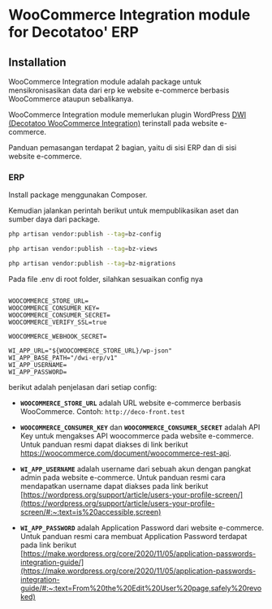 # WooCommerce Integration module for Decotatoo' ERP

## Installation

WooCommerce Integration module adalah package untuk mensikronisasikan data dari erp ke website e-commerce berbasis WooCommerce ataupun sebalikanya.

WooCommerce Integration module memerlukan plugin WordPress [DWI (Decotatoo WooCommerce Integration)](https://github.com/decotatoo/wp-plugin-dwi) terinstall pada website e-commerce.

Panduan pemasangan terdapat 2 bagian, yaitu di sisi ERP dan di sisi website e-commerce.

### ERP

Install package menggunakan Composer.

Kemudian jalankan perintah berikut untuk mempublikasikan aset dan sumber daya dari package.

```bash
php artisan vendor:publish --tag=bz-config
```
```bash
php artisan vendor:publish --tag=bz-views
```
```bash
php artisan vendor:publish --tag=bz-migrations
```

Pada file .env di root folder, silahkan sesuaikan config nya

```env

WOOCOMMERCE_STORE_URL=
WOOCOMMERCE_CONSUMER_KEY=
WOOCOMMERCE_CONSUMER_SECRET=
WOOCOMMERCE_VERIFY_SSL=true

WOOCOMMERCE_WEBHOOK_SECRET=

WI_APP_URL="${WOOCOMMERCE_STORE_URL}/wp-json"
WI_APP_BASE_PATH="/dwi-erp/v1"
WI_APP_USERNAME=
WI_APP_PASSWORD=
```

berikut adalah penjelasan dari setiap config:
- **`WOOCOMMERCE_STORE_URL`** adalah URL website e-commerce berbasis WooCommerce. Contoh: `http://deco-front.test`

- **`WOOCOMMERCE_CONSUMER_KEY`** dan **`WOOCOMMERCE_CONSUMER_SECRET`** adalah API Key  untuk mengakses API woocommerce pada website e-commerce. Untuk panduan resmi dapat diakses di link berikut https://woocommerce.com/document/woocommerce-rest-api.

- **`WI_APP_USERNAME`** adalah username dari sebuah akun dengan pangkat admin pada website e-commerce. Untuk panduan resmi cara mendapatkan username dapat diakses pada link berikut [https://wordpress.org/support/article/users-your-profile-screen/](https://wordpress.org/support/article/users-your-profile-screen/#:~:text=is%20accessible,screen)

- **`WI_APP_PASSWORD`** adalah Application Password dari website e-commerce. Untuk panduan resmi cara membuat Application Password terdapat pada link berikut [https://make.wordpress.org/core/2020/11/05/application-passwords-integration-guide/](https://make.wordpress.org/core/2020/11/05/application-passwords-integration-guide/#:~:text=From%20the%20Edit%20User%20page,safely%20revoked)